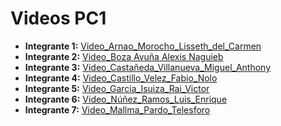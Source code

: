 # Videos PC1

- **Integrante 1:** [Video_Arnao_Morocho_Lisseth_del_Carmen](https://youtu.be/qE7oKJBIxws)
- **Integrante 2:** [Video_Boza Avuña Alexis Naguieb](https://youtu.be/dsBbLCdDwWw)
- **Integrante 3:** [Video_Castañeda_Villanueva_Miguel_Anthony](https://youtu.be/2WpsMcrgLLg)
- **Integrante 4:** [Video_Castillo_Velez_Fabio_Nolo](https://youtu.be/y8gh1GzXkxA&t)
- **Integrante 5:** [Video_Garcia_Isuiza_Rai_Victor](https://youtu.be/ucRQfQAAph0)
- **Integrante 6:** [Video_Núñez_Ramos_Luis_Enrique](https://youtu.be/l2K_8hCqgyY)
- **Integrante 7:** [Video_Mallma_Pardo_Telesforo](https://youtu.be/D4JXbOgEqhw) 
